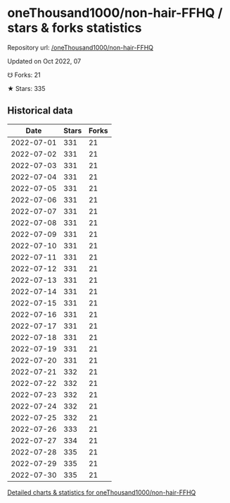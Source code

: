 # oneThousand1000/non-hair-FFHQ / stars & forks statistics

Repository url: [/oneThousand1000/non-hair-FFHQ](https://github.com/oneThousand1000/non-hair-FFHQ)

Updated on Oct 2022, 07

☋ Forks: 21

★ Stars: 335

## Historical data
| Date | Stars | Forks |
|------|-------|-------|
| 2022-07-01 | 331 | 21 | 
| 2022-07-02 | 331 | 21 | 
| 2022-07-03 | 331 | 21 | 
| 2022-07-04 | 331 | 21 | 
| 2022-07-05 | 331 | 21 | 
| 2022-07-06 | 331 | 21 | 
| 2022-07-07 | 331 | 21 | 
| 2022-07-08 | 331 | 21 | 
| 2022-07-09 | 331 | 21 | 
| 2022-07-10 | 331 | 21 | 
| 2022-07-11 | 331 | 21 | 
| 2022-07-12 | 331 | 21 | 
| 2022-07-13 | 331 | 21 | 
| 2022-07-14 | 331 | 21 | 
| 2022-07-15 | 331 | 21 | 
| 2022-07-16 | 331 | 21 | 
| 2022-07-17 | 331 | 21 | 
| 2022-07-18 | 331 | 21 | 
| 2022-07-19 | 331 | 21 | 
| 2022-07-20 | 331 | 21 | 
| 2022-07-21 | 332 | 21 | 
| 2022-07-22 | 332 | 21 | 
| 2022-07-23 | 332 | 21 | 
| 2022-07-24 | 332 | 21 | 
| 2022-07-25 | 332 | 21 | 
| 2022-07-26 | 333 | 21 | 
| 2022-07-27 | 334 | 21 | 
| 2022-07-28 | 335 | 21 | 
| 2022-07-29 | 335 | 21 | 
| 2022-07-30 | 335 | 21 | 


[Detailed charts & statistics for oneThousand1000/non-hair-FFHQ](https://reviewgithub.com/rep/oneThousand1000/non-hair-FFHQ)
